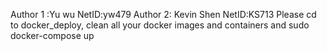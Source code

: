 Author 1 :Yu wu NetID:yw479
Author 2: Kevin Shen NetID:KS713
Please cd to docker_deploy, clean all your docker images and containers and sudo docker-compose up

